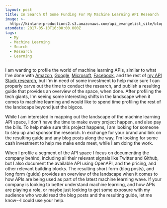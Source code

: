 ```yaml
---
layout: post
title: In Search Of Some Funding For My Machine Learning API Research
image: >-
  http://kinlane-productions2.s3.amazonaws.com/api_evangelist_site/blog/machine_learning_gun_patent.jpg
atomdate: 2017-05-10T16:00:00.000Z
tags:
  - My
  - Machine Learning
  - Search
  - Research
  - Learning
---
```

I am wanting to profile the world of machine learning APIs, similar to what I've done with [Amazon](http://amazon.web.services.stack.network/), [Google](http://google.stack.network/), [Microsoft](http://microsoft.stack.network/), [Facebook](http://facebook.stack.network/), and the rest of [my API Stack research](http://theapistack.com), but I'm in need of some investment to help make sure I can properly carve out the time to conduct the research, and publish a resulting guide that provides an overview of the space, when done. After profiling the tech giants, I'm seeing some interesting shifts in the landscape when it comes to machine learning and would like to spend time profiling the rest of the landscape beyond just the bigcos.

While I am interested in mapping out the landscape of the machine learning API space, I don't have the time to make every project happen, and also pay the bills. To help make sure this project happens, I am looking for someone to step up and sponsor the research. In exchange for your brand and link on the resulting guide and any blog posts along the way, I'm looking for some cash investment to help me make ends meet, while I am doing the work.

When I profile a segment of the API space I focus on documenting the company behind, including all their relevant signals like Twitter and Github, but I also document the available API using OpenAPI, and the pricing, and other relevant building blocks. The resulting short form (blog posts), and long form (guide) provides an overview of the landscape when it comes to how APIs are being used as part of the latest machine learning wave. If your company is looking to better understand machine learning, and how APIs are playing a role, or maybe just looking to get some exposure with my audience who would read the blog posts and the resulting guide, let me know--I could use your help.